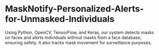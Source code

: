 # MaskNotify-Personalized-Alerts-for-Unmasked-Individuals
Using Python, OpenCV, TensorFlow, and Keras, our system detects masks on faces and alerts individuals without masks from a face database, ensuring safety. It also tracks mask movement for surveillance purposes.
